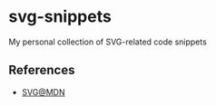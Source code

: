 # svg-snippets

My personal collection of SVG-related code snippets

## References
* [SVG@MDN](https://developer.mozilla.org/de/docs/Web/SVG)
